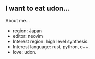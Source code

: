 ## I want to eat udon...  

About me...
* region: Japan
* editor: neovim
* Interest region: high level synthesis. 
* Interest language: rust, python, c++. 
* love: udon.

<!---
kons-9/kons-9 is a ✨ special ✨ repository because its `README.md` (this file) appears on your GitHub profile.
You can click the Preview link to take a look at your changes.
--->
